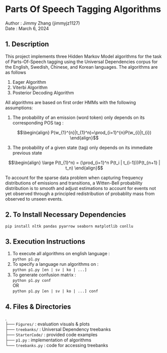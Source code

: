 #  Parts Of Speech Tagging Algorithms 
Author : Jimmy Zhang (jimmyjz1127)  
Date : March 6, 2024

## 1. Description
This project implements three Hidden Markov Model algorithms for the task of Parts-Of-Speech tagging using the Universal Dependencies corpus for the English, Swedish, Chinese, and Korean languages. The algorithms are as follows 
1) Eager Algorithm
2) Viterbi Algorithm
3) Posterior Decoding Algorithm


All algorithms are based on first order HMMs with the following assumptions:

1) The probability of an emission (word token) only depends on its corresponding POS tag :
   
$$\begin{align}
    P(w_{1}^{n}|t_{1}^n)=\prod_{i=1}^{n}P(w_{i}|t_{i})
\end{align}$$

3) The probability of a given state (tag) only depends on its immediate previous state
   
$$\begin{align}
    \large
    P(t_{1}^n) = (\prod_{i=1}^n P(t_i | t_{i-1}))P(t_{n+1} | t_n)
\end{align}$$


To account for the sparse data problem when capturing frequency distributions of emissions and transitions, a Witten-Bell probability distribution is to smooth and adjust estimations to account for events not yet observed through a principled redistribution of probablity mass from observed to unseen events.

## 2. To Install Necessary Dependencies 
`pip install nltk pandas pyarrow seaborn matplotlib conllu`

## 3. Execution Instructions 
1. To execute all algorithms on english language :  
    `python p1.py`
2. To specify a language run algorithms on :  
    `python p1.py [en | sv | ko | ...]`
3. To generate confusion matrix :  
    `python p1.py conf`   
    OR  
    `python p1.py [en | sv | ko | ...] conf` 


## 4. Files & Directories 
.  
├── `Figures/`            : evaluation visuals & plots  
├── `treebanks/`          : Universal Dependency treebanks  
├── `StarterCode/`        : provided code examples  
├── `p1.py`               : implementation of algorithms    
└── `treebanks.py`        : code for accessing treebanks 
